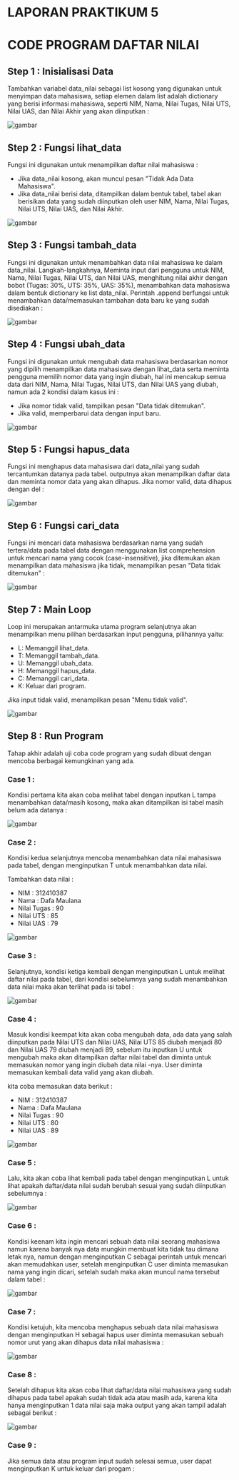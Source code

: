 # LAPORAN PRAKTIKUM 5

# CODE PROGRAM DAFTAR NILAI

## Step 1 : Inisialisasi Data

Tambahkan variabel data_nilai sebagai list kosong yang digunakan untuk menyimpan data mahasiswa, setiap elemen dalam list adalah dictionary yang berisi informasi mahasiswa, seperti NIM, Nama, Nilai Tugas, Nilai UTS, Nilai UAS, dan Nilai Akhir yang akan diinputkan :

![gambar](https://github.com/M-Rakha/labpy05/blob/c5e8ec2fe7ac793605e0b328fdd265f7bce7ab66/Cuplikan%20layar%202024-11-25%20191153.png)

## Step 2 : Fungsi lihat_data
Fungsi ini digunakan untuk menampilkan daftar nilai mahasiswa :

- Jika data_nilai kosong, akan muncul pesan "Tidak Ada Data Mahasiswa".
- Jika data_nilai berisi data, ditampilkan dalam bentuk tabel, tabel akan berisikan data yang sudah diinputkan oleh user NIM, Nama, Nilai Tugas, Nilai UTS, Nilai UAS, dan Nilai Akhir.

![gambar](https://github.com/M-Rakha/labpy05/blob/44d4c4449853a97e18ba995a0898e6ca40cc6ae8/Cuplikan%20layar%202024-11-25%20193145.png)

## Step 3 : Fungsi tambah_data

Fungsi ini digunakan untuk menambahkan data nilai mahasiswa ke dalam data_nilai. Langkah-langkahnya, Meminta input dari pengguna untuk NIM, Nama, Nilai Tugas, Nilai UTS, dan Nilai UAS, menghitung nilai akhir dengan bobot (Tugas: 30%, UTS: 35%, UAS: 35%), menambahkan data mahasiswa dalam bentuk dictionary ke list data_nilai. Perintah .append berfungsi untuk menambahkan data/memasukan tambahan data baru ke yang sudah disediakan :

![gambar](https://github.com/M-Rakha/labpy05/blob/36c1e66ba5fef3613451105ab51c4826edfabc8b/Cuplikan%20layar%202024-11-25%20193541.png)

## Step 4 : Fungsi ubah_data

Fungsi ini digunakan untuk mengubah data mahasiswa berdasarkan nomor yang dipilih menampilkan data mahasiswa dengan lihat_data serta meminta pengguna memilih nomor data yang ingin diubah, hal ini mencakup semua data dari NIM, Nama, Nilai Tugas, Nilai UTS, dan Nilai UAS yang diubah, namun ada 2 kondisi dalam kasus ini :

- Jika nomor tidak valid, tampilkan pesan "Data tidak ditemukan".
- Jika valid, memperbarui data dengan input baru.

![gambar](https://github.com/M-Rakha/labpy05/blob/f5c52db95fcfe0de07761890a5dbc60f04eb1132/Cuplikan%20layar%202024-11-25%20194015.png)

## Step 5 : Fungsi hapus_data

Fungsi ini menghapus data mahasiswa dari data_nilai yang sudah tercantumkan datanya pada tabel. outputnya akan menampilkan daftar data dan meminta nomor data yang akan dihapus. Jika nomor valid, data dihapus dengan del :

![gambar](https://github.com/M-Rakha/labpy05/blob/b17643c0c968c2b67bb33b7a21cc711aaa21c71d/Cuplikan%20layar%202024-11-25%20194234.png)

## Step 6 : Fungsi cari_data

Fungsi ini mencari data mahasiswa berdasarkan nama yang sudah tertera/data pada tabel data dengan menggunakan list comprehension untuk mencari nama yang cocok (case-insensitive), jika ditemukan akan menampilkan data mahasiswa jika tidak, menampilkan pesan "Data tidak ditemukan" :

![gambar](https://github.com/M-Rakha/labpy05/blob/f84fd4f15cef2f3f69dd619a864d1dbd1db86b38/Cuplikan%20layar%202024-11-25%20194529.png)

## Step 7 : Main Loop

Loop ini merupakan antarmuka utama program selanjutnya akan menampilkan menu pilihan berdasarkan input pengguna, pilihannya yaitu:

- L: Memanggil lihat_data.
- T: Memanggil tambah_data.
- U: Memanggil ubah_data.
- H: Memanggil hapus_data.
- C: Memanggil cari_data.
- K: Keluar dari program.

Jika input tidak valid, menampilkan pesan "Menu tidak valid".

![gambar](https://github.com/M-Rakha/labpy05/blob/d542acf48427c0c11baadde9e78ae7ce998d6ade/Cuplikan%20layar%202024-11-25%20194809.png)

## Step 8 : Run Program

Tahap akhir adalah uji coba code program yang sudah dibuat dengan mencoba berbagai kemungkinan yang ada.

### Case 1 :

Kondisi pertama kita akan coba melihat tabel dengan inputkan L tampa menambahkan data/masih kosong, maka akan ditampilkan isi tabel masih belum ada datanya :

![gambar](https://github.com/M-Rakha/labpy05/blob/2534be3f1b5b61636f7a931fdc5561625494eaf5/Cuplikan%20layar%202024-11-25%20195253.png)

### Case 2 :

Kondisi kedua selanjutnya mencoba menambahkan data nilai mahasiswa pada tabel, dengan menginputkan T untuk menambahkan data nilai.

Tambahkan data nilai :
- NIM : 312410387
- Nama : Dafa Maulana
- Nilai Tugas : 90
- Nilai UTS : 85
- Nilai UAS : 79

![gambar](https://github.com/M-Rakha/labpy05/blob/0778b8221a20fecceb73651ec8415018fbe05db4/Cuplikan%20layar%202024-11-25%20195635.png)

### Case 3 :

Selanjutnya, kondisi ketiga kembali dengan menginputkan L untuk melihat daftar nilai pada tabel, dari kondisi sebelumnya yang sudah menambahkan data nilai maka akan terlihat pada isi tabel :

![gambar](https://github.com/M-Rakha/labpy05/blob/f71a23a568140afe523dc0edb1aa9203139cef80/Cuplikan%20layar%202024-11-25%20195904.png)

### Case 4 :

Masuk kondisi keempat kita akan coba mengubah data, ada data yang salah diinputkan pada Nilai UTS dan Nilai UAS, Nilai UTS 85 diubah menjadi 80 dan Nilai UAS 79 diubah menjadi 89, sebelum itu inputkan U untuk mengubah maka akan ditampilkan daftar nilai tabel dan diminta untuk memasukan nomor yang ingin diubah data nilai -nya. User diminta memasukan kembali data valid yang akan diubah.

kita coba memasukan data berikut :
- NIM : 312410387
- Nama : Dafa Maulana
- Nilai Tugas : 90
- Nilai UTS : 80
- Nilai UAS : 89

![gambar](https://github.com/M-Rakha/labpy05/blob/4e56a33aa5eb732cb1fee983ddfd4e65a4152c08/Cuplikan%20layar%202024-11-25%20200650.png)

### Case 5 :

Lalu, kita akan coba lihat kembali pada tabel dengan menginputkan L untuk lihat apakah daftar/data nilai sudah berubah sesuai yang sudah diinputkan sebelumnya :

![gambar](https://github.com/M-Rakha/labpy05/blob/6adf8aaa0f1afc1963e47bc43a94110ffb304c1a/Cuplikan%20layar%202024-11-25%20200332.png)

### Case 6 :

Kondisi keenam kita ingin mencari sebuah data nilai seorang mahasiswa namun karena banyak nya data mungkin membuat kita tidak tau dimana letak nya, namun dengan menginputkan C sebagai perintah untuk mencari akan memudahkan user, setelah menginputkan C user diminta memasukan nama yang ingin dicari, setelah sudah maka akan muncul nama tersebut dalam tabel :

![gambar](https://github.com/M-Rakha/labpy05/blob/6ca280516d9244e344ede48a84b41ddb51b83dfb/Cuplikan%20layar%202024-11-25%20200429.png)

### Case 7 :

Kondisi ketujuh, kita mencoba menghapus sebuah data nilai mahasiswa dengan menginputkan H sebagai hapus user diminta memasukan sebuah nomor urut yang akan dihapus data nilai mahasiswa :

![gambar](https://github.com/M-Rakha/labpy05/blob/41df5d2b64f8a6c158806e91b8e53c0ecbb0fa16/Cuplikan%20layar%202024-11-25%20201254.png)

### Case 8 :

Setelah dihapus kita akan coba lihat daftar/data nilai mahasiswa yang sudah dihapus pada tabel apakah sudah tidak ada atau masih ada, karena kita hanya menginputkan 1 data nilai saja maka output yang akan tampil adalah sebagai berikut :

![gambar](https://github.com/M-Rakha/labpy05/blob/c14513adfcb6840c661dbe715747a32b352c0701/Cuplikan%20layar%202024-11-25%20201351.png)

### Case 9 :

Jika semua data atau program input sudah selesai semua, user dapat menginputkan K untuk keluar dari progam :



